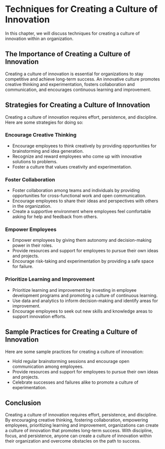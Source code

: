 # Techniques for Creating a Culture of Innovation

In this chapter, we will discuss techniques for creating a culture of innovation within an organization.

The Importance of Creating a Culture of Innovation
--------------------------------------------------

Creating a culture of innovation is essential for organizations to stay competitive and achieve long-term success. An innovative culture promotes creative thinking and experimentation, fosters collaboration and communication, and encourages continuous learning and improvement.

Strategies for Creating a Culture of Innovation
-----------------------------------------------

Creating a culture of innovation requires effort, persistence, and discipline. Here are some strategies for doing so:

### Encourage Creative Thinking

* Encourage employees to think creatively by providing opportunities for brainstorming and idea generation.
* Recognize and reward employees who come up with innovative solutions to problems.
* Foster a culture that values creativity and experimentation.

### Foster Collaboration

* Foster collaboration among teams and individuals by providing opportunities for cross-functional work and open communication.
* Encourage employees to share their ideas and perspectives with others in the organization.
* Create a supportive environment where employees feel comfortable asking for help and feedback from others.

### Empower Employees

* Empower employees by giving them autonomy and decision-making power in their roles.
* Provide resources and support for employees to pursue their own ideas and projects.
* Encourage risk-taking and experimentation by providing a safe space for failure.

### Prioritize Learning and Improvement

* Prioritize learning and improvement by investing in employee development programs and promoting a culture of continuous learning.
* Use data and analytics to inform decision-making and identify areas for improvement.
* Encourage employees to seek out new skills and knowledge areas to support innovation efforts.

Sample Practices for Creating a Culture of Innovation
-----------------------------------------------------

Here are some sample practices for creating a culture of innovation:

* Hold regular brainstorming sessions and encourage open communication among employees.
* Provide resources and support for employees to pursue their own ideas and projects.
* Celebrate successes and failures alike to promote a culture of experimentation.

Conclusion
----------

Creating a culture of innovation requires effort, persistence, and discipline. By encouraging creative thinking, fostering collaboration, empowering employees, prioritizing learning and improvement, organizations can create a culture of innovation that promotes long-term success. With discipline, focus, and persistence, anyone can create a culture of innovation within their organization and overcome obstacles on the path to success.
